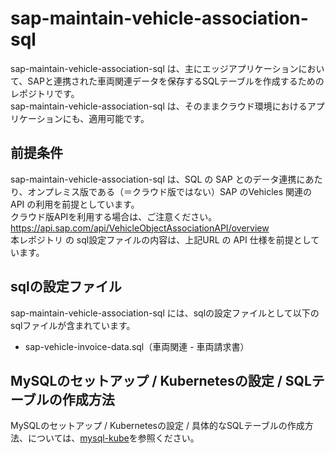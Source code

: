 # sap-maintain-vehicle-association-sql  
sap-maintain-vehicle-association-sql は、主にエッジアプリケーションにおいて、SAPと連携された車両関連データを保存するSQLテーブルを作成するためのレポジトリです。  
sap-maintain-vehicle-association-sql は、そのままクラウド環境におけるアプリケーションにも、適用可能です。

## 前提条件  
sap-maintain-vehicle-association-sql は、SQL の SAP とのデータ連携にあたり、オンプレミス版である（＝クラウド版ではない）SAP のVehicles 関連の API の利用を前提としています。  
クラウド版APIを利用する場合は、ご注意ください。  
https://api.sap.com/api/VehicleObjectAssociationAPI/overview  
本レポジトリ の sql設定ファイルの内容は、上記URL の API 仕様を前提としています。  

## sqlの設定ファイル
sap-maintain-vehicle-association-sql には、sqlの設定ファイルとして以下のsqlファイルが含まれています。  

* sap-vehicle-invoice-data.sql（車両関連 - 車両請求書）  

## MySQLのセットアップ / Kubernetesの設定 / SQLテーブルの作成方法
MySQLのセットアップ / Kubernetesの設定 / 具体的なSQLテーブルの作成方法、については、[mysql-kube](https://github.com/latonaio/mysql-kube)を参照ください。
